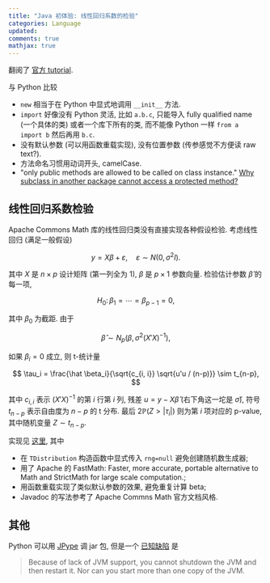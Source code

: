 ```yaml
---
title: "Java 初体验: 线性回归系数的检验"
categories: Language
updated: 
comments: true
mathjax: true
---
```


翻阅了 [官方 tutorial](https://docs.oracle.com/javase/tutorial/).

与 Python 比较

- `new` 相当于在 Python 中显式地调用 `__init__` 方法.
- `import` 好像没有 Python 灵活, 比如 `a.b.c`, 只能导入 fully qualified name (一个具体的类) 或者一个库下所有的类, 而不能像 Python 一样 `from a import b` 然后再用 `b.c`.
- 没有默认参数 (可以用函数重载实现), 没有位置参数 (传参感觉不方便读 raw text?).
- 方法命名习惯用动词开头, camelCase.
- "only public methods are allowed to be called on class instance." [Why subclass in another package cannot access a protected method?](https://stackoverflow.com/questions/19949327/why-subclass-in-another-package-cannot-access-a-protected-method)

<!-- more -->

## 线性回归系数检验

Apache Commons Math 库的线性回归类没有直接实现各种假设检验. 考虑线性回归 (满足一般假设)

$$
y = X\beta + \varepsilon, \quad \varepsilon \sim N(0, \sigma^2 I).
$$

其中 $X$ 是 $n\times p$ 设计矩阵 (第一列全为 1), $\beta$ 是 $p\times 1$ 参数向量. 检验估计参数 $\hat \beta$ 的每一项,

$$
H_0\colon \beta_1 = \cdots = \beta_{p-1} = 0,
$$

其中 $\beta_0$ 为截距. 由于

$$
\hat \beta \sim N_p(\beta, \sigma^2 (X'X)^{-1}),
$$

如果 $\beta_i = 0$ 成立, 则 t-统计量

$$
\tau_i = \frac{\hat \beta_i}{\sqrt{c_{i, i}} \sqrt{u'u / (n-p)}} \sim t_{n-p},
$$

其中 $c_{i, i}$ 表示 $(X'X)^{-1}$ 的第 $i$ 行第 $i$ 列, 残差 $u = y- X\hat\beta$ (右下角这一坨是 $\hat \sigma$), 符号 $t_{n-p}$ 表示自由度为 $n-p$ 的 t 分布. 最后 $2\mathbb P(Z > \vert\tau_i\vert)$ 则为第 $i$ 项对应的 p-value, 其中随机变量 $Z \sim t_{n-p}$.

实现见 [这里](https://gist.github.com/Shiina18/844dcd880e5a377adc9880536f0d0563), 其中 

- 在 `TDistribution` 构造函数中显式传入 `rng=null` 避免创建随机数生成器;
- 用了 Apache 的 FastMath: Faster, more accurate, portable alternative to Math and StrictMath for large scale computation.;
- 用函数重载实现了类似默认参数的效果, 避免重复计算 beta;
- Javadoc 的写法参考了 Apache Commns Math 官方文档风格.


## 其他

Python 可以用 [JPype](https://jpype.readthedocs.io/en/latest/) 调 jar 包, 但是一个 [已知缺陷](https://jpype.readthedocs.io/en/latest/install.html#known-bugs-limitations) 是

> Because of lack of JVM support, you cannot shutdown the JVM and then restart it. Nor can you start more than one copy of the JVM.